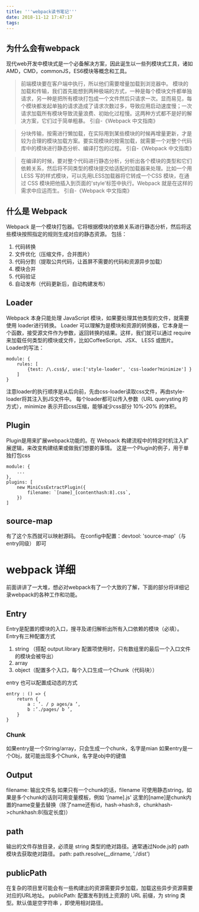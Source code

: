 ```yaml
---
title: '''webpack读书笔记'''
date: 2018-11-12 17:47:17
tags:
---
```


## 为什么会有webpack
现代web开发中模块式是一个必备解决方案，因此诞生以一些列模块式工具，诸如AMD，CMD，commonJS，ES6模块等概念和工具。
> 前端模块要在客户端中执行，所以他们需要增量加载到浏览器中。
模块的加载和传输，我们首先能想到两种极端的方式，一种是每个模块文件都单独请求，另一种是把所有模块打包成一个文件然后只请求一次。显而易见，每个模块都发起单独的请求造成了请求次数过多，导致应用启动速度慢；一次请求加载所有模块导致流量浪费、初始化过程慢。这两种方式都不是好的解决方案，它们过于简单粗暴。
引自-《Webpack 中文指南》

> 分块传输，按需进行懒加载，在实际用到某些模块的时候再增量更新，才是较为合理的模块加载方案。要实现模块的按需加载，就需要一个对整个代码库中的模块进行静态分析、编译打包的过程。
引自-《Webpack 中文指南》

> 在编译的时候，要对整个代码进行静态分析，分析出各个模块的类型和它们依赖关系，然后将不同类型的模块提交给适配的加载器来处理。比如一个用 LESS 写的样式模块，可以先用LESS加载器将它转成一个CSS 模块，在通过 CSS 模块把他插入到页面的'style'标签中执行。Webpack 就是在这样的需求中应运而生。
引自-《Webpack 中文指南》

## 什么是 Webpack
Webpack 是一个模块打包器。它将根据模块的依赖关系进行静态分析，然后将这些模块按照指定的规则生成对应的静态资源。
包括：
1. 代码转换
2. 文件优化（压缩文件，合并图片）
3. 代码分割（提取公共代码，让首屏不需要的代码和资源异步加载）
4. 模块合并
5. 代码验证
6. 自动发布（代码更新后，自动构建发布）

## Loader
Webpack 本身只能处理 JavaScript 模块，如果要处理其他类型的文件，就需要使用 loader进行转换。
Loader 可以理解为是模块和资源的转换器，它本身是一个函数，接受源文件作为参数，返回转换的结果。这样，我们就可以通过 require 来加载任何类型的模块或文件，比如CoffeeScript、JSX、 LESS 或图片。
Loader的写法：
``` JS
module: {
    rules: [
        {test: /\.css$/, use:['style-loader', 'css-loader?minimize'] }
    ]
}
```
注意loader的执行顺序是从后向前，先由css-loader读取css文件，再由style-loader将其注入到JS文件中。
每个loader都可以传入参数（URL querysting 的方式），minimize 表示开启css压缩，能够减少css部分 10%-20% 的体积。

## Plugin
Plugin是用来扩展webpack功能的。在 Webpack 构建流程中的特定时机注入扩展逻辑，来改变构建结果或做我们想要的事情。
这是一个Plugin的例子，用于单独打包css
``` JS
module: {
    ...
},
plugins: [
    new MiniCssExtractPlugin({
        filename: `[name]_[contenthash:8].css`,
    })
]
```
## source-map
有了这个东西就可以映射源码。
在config中配置：devtool: 'source-map'（与entry同级） 即可

# webpack 详细
前面讲讲了一大堆，想必对webpack有了一个大致的了解，下面的部分将详细记录webpack的各种工作和功能。


## Entry
Entry是配置的模块的入口，搜寻及递归解析出所有入口依赖的模块（必填）。
Entry有三种配置方式
1. string （搭配 output.library 配置项使用时，只有数组里的最后一个入口文件的模块会被导出）
2. array
3. object（配置多个入口，每个入口生成一个Chunk（代码块））

entry 也可以配置成动态的方式
``` JS
entry : () => {
    return {
        a : ’. / p ages/a ’,
        b :’./pages/ b ’,
    }
}
```

### Chunk
如果entry是一个String/array，只会生成一个chunk，名字是mian
如果entry是一个Obj，就可能出现多个Chunk，名字是obj中的键值

## Output
filename: 输出文件名
如果只有一个chunk的话，filename 可使用静态string，如果是多个chunk的话则可用变量模板，例如 '[name].js'
这里的[name]是chunk内置的name变量去替换（除了name还有id，hash->hash:8，chunkhash->chunkhash:8(指定长度)）

## path
输出的文件存放目录，必须是 string 类型的绝对路径。通常通过Node.js的 path 模块去获取绝对路径。
path: path.resolve(__dirname, './dist')

## publicPath
在复杂的项目里可能会有一些构建出的资源需要异步加载，加载这些异步资源需要对应的URL地址。
publicPath: 配置发布到线上资源的 URL 前缀，为 string 类型。默认值是空字符串 ，即使用相对路径。
